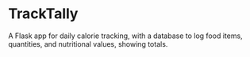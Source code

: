 # TrackTally
A Flask app for daily calorie tracking, with a database to log food items, quantities, and nutritional values, showing totals.
